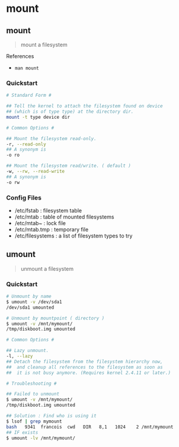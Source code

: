 # mount

## mount

> mount a filesystem

References

* `man mount`

### Quickstart

```bash
# Standard Form #

## Tell the kernel to attach the filesystem found on device
## (which is of type type) at the directory dir.
mount -t type device dir

# Common Options #

## Mount the filesystem read-only.
-r, --read-only
## A synonym is
-o ro

## Mount the filesystem read/write. ( default )
-w, --rw, --read-write
## A synonym is
-o rw
```

### Config Files

* /etc/fstab : filesystem table
* /etc/mtab : table of mounted filesystems
* /etc/mtab~ : lock file
* /etc/mtab.tmp : temporary file
* /etc/filesystems : a list of filesystem types to try

## umount

> unmount a filesystem

### Quickstart

```bash
# Unmount by name
$ umount -v /dev/sda1
/dev/sda1 umounted

# Unmount by mountpoint ( directory )
$ umount -v /mnt/mymount/
/tmp/diskboot.img umounted

# Common Options #

## Lazy unmount.
-l, --lazy
## Detach the filesystem from the filesystem hierarchy now,
##  and cleanup all references to the filesystem as soon as
##  it is not busy anymore. (Requires kernel 2.4.11 or later.)

# Troubleshooting #

## Failed to unmount
$ umount -v /mnt/mymount/
/tmp/diskboot.img umounted

## Solution : Find who is using it
$ lsof | grep mymount
bash   9341  francois  cwd   DIR   8,1   1024    2 /mnt/mymount
## IF exists
$ umount -lv /mnt/mymount/
```


